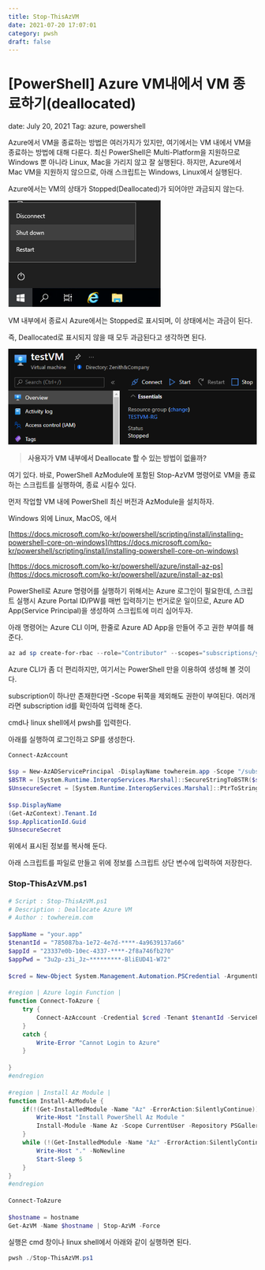 ```yaml
---
title: Stop-ThisAzVM
date: 2021-07-20 17:07:01
category: pwsh
draft: false
---
```


# [PowerShell] Azure VM내에서 VM 종료하기(deallocated)

date: July 20, 2021
Tag: azure, powershell

Azure에서 VM을 종료하는 방법은 여러가지가 있지만, 여기에서는 VM 내에서 VM을 종료하는 방법에 대해 다룬다. 최신 PowerShell은 Multi-Platform을 지원하므로 Windows 뿐 아니라 Linux, Mac을 가리지 않고 잘 실행된다. 하지만, Azure에서 Mac VM을 지원하지 않으므로, 아래 스크립트는 Windows, Linux에서 실행된다.

Azure에서는 VM의 상태가 Stopped(Deallocated)가 되어야만 과금되지 않는다. 

![images/win-shutdown.png](images/win-shutdown.png)

VM 내부에서 종료시 Azure에서는 Stopped로 표시되며, 이 상태에서는 과금이 된다.

즉, Deallocated로 표시되지 않을 때 모두 과금된다고 생각하면 된다.

![images/azure-vm-stopped.png](images/azure-vm-stopped.png)

> **사용자가 VM 내부에서 Deallocate 할 수 있는 방법이 없을까?**

여기 있다. 바로, PowerShell AzModule에 포함된 Stop-AzVM 명령어로 VM을 종료하는 스크립트를 실행하여, 종료 시킬수 있다.

먼저 작업할 VM 내에 PowerShell 최신 버전과 AzModule을 설치하자.

Windows 외에 Linux, MacOS, 에서

[https://docs.microsoft.com/ko-kr/powershell/scripting/install/installing-powershell-core-on-windows](https://docs.microsoft.com/ko-kr/powershell/scripting/install/installing-powershell-core-on-windows)

[https://docs.microsoft.com/ko-kr/powershell/azure/install-az-ps](https://docs.microsoft.com/ko-kr/powershell/azure/install-az-ps)

PowerShell로 Azure 명령어를 실행하기 위해서는 Azure 로그인이 필요한데, 스크립트 실행시 Azure Portal ID/PW를 매번 입력하기는 번거로운 일이므로, Azure AD App(Service Principal)을 생성하여 스크립트에 미리 심어두자.

아래 명령어는 Azure CLI 이며, 한줄로 Azure AD App을 만들어 주고 권한 부여를 해 준다.

```powershell
az ad sp create-for-rbac --role="Contributor" --scopes="subscriptions/your-subscription-id" --name="your.app"
```

Azure CLI가 좀 더 편리하지만, 여기서는 PowerShell 만을 이용하여 생성해 볼 것이다.

subscription이 하나만 존재한다면 -Scope 뒤쪽을 제외해도 권한이 부여된다. 여러개라면 subscription id를 확인하여 입력해 준다.

cmd나 linux shell에서 pwsh를 입력한다.

아래를 실행하여 로그인하고 SP를 생성한다.

```powershell
Connect-AzAccount

$sp = New-AzADServicePrincipal -DisplayName towhereim.app -Scope "/subscriptions/75d0****-baee-****-a42a-b01c8b1e4d5e"
$BSTR = [System.Runtime.InteropServices.Marshal]::SecureStringToBSTR($sp.Secret)
$UnsecureSecret = [System.Runtime.InteropServices.Marshal]::PtrToStringAuto($BSTR)

$sp.DisplayName
(Get-AzContext).Tenant.Id
$sp.ApplicationId.Guid
$UnsecureSecret
```

위에서 표시된 정보를 복사해 둔다.

아래 스크립트를 파일로 만들고 위에 정보를 스크립트 상단 변수에 입력하여 저장한다.

### Stop-ThisAzVM.ps1

```powershell
# Script : Stop-ThisAzVM.ps1
# Description : Deallocate Azure VM
# Author : towhereim.com

$appName = "your.app"
$tenantId = "785087ba-1e72-4e7d-****-4a9639137a66"
$appId = "23337e0b-10ec-4337-****-2f8a746fb270"
$appPwd = "3u2p-z3i_Jz~*********-BliEUD41-W72"

$cred = New-Object System.Management.Automation.PSCredential -ArgumentList $appId, (ConvertTo-SecureString $appPwd -Force -AsPlainText)

#region | Azure login Function |
function Connect-ToAzure {
    try {
        Connect-AzAccount -Credential $cred -Tenant $tenantId -ServicePrincipal -ErrorAction:Stop | Out-Null
    }
    catch {
        Write-Error "Cannot Login to Azure"
    }

}
#endregion

#region | Install Az Module |
function Install-AzModule {
    if(!(Get-InstalledModule -Name "Az" -ErrorAction:SilentlyContinue)) {
        Write-Host "Install PowerShell Az Module "
        Install-Module -Name Az -Scope CurrentUser -Repository PSGallery -Force
    }
    while (!(Get-InstalledModule -Name "Az" -ErrorAction:SilentlyContinue)) {
        Write-Host "." -NoNewline
        Start-Sleep 5
    }
}
#endregion

Connect-ToAzure

$hostname = hostname
Get-AzVM -Name $hostname | Stop-AzVM -Force
```

실행은  cmd 창이나 linux shell에서 아래와 같이 실행하면 된다.

```powershell
pwsh ./Stop-ThisAzVM.ps1
```